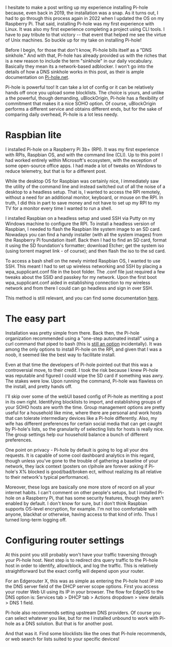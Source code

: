 I hesitate to make a post writing up my experience installing Pi-hole because, even back in 2019, the installation was a snap. As it turns out, I had to go through this process again in 2022 when I updated the OS on my Raspberry Pi. That said, installing Pi-hole was my first experience with Linux.  It was also my first experience completing a project using CLI tools.  I have to pay tribute to that victory -- that event that helped me see the virtue of Unix machines.  So buckle up for my take on installing Pi-hole!

Before I begin, for those that don't know, Pi-hole bills itself as a "DNS sinkhole."  And with that, Pi-hole has already provided us with the riches that is a new reason to include the term "sinkhole" in our daily vocabulary. Basically they mean its a network-based adblocker.  I won't go into the details of how a DNS sinkhole works in this post, as their is ample documentation on [Pi-hole.net](https://docs.pi-hole.net/). 

Pi-hole is powerful too!  It can take a lot of config or it can be relatively hands off once you upload some blocklists.  The choice is yours, and unlike a the powerful, though demanding, uBlockOrigin, Pi-hole has a flexibility of commitment that makes it a nice SOHO option.  Of course, uBlockOrigin performs a different service and obtains different ends, but for the sake of comparing daily overhead, Pi-hole is a lot less needy.

# Raspbian lite
I installed Pi-hole on a Raspberry Pi 3b+ (RPI).  It was my first experience with RPIs, Raspbian OS, and with the command line (CLI).  Up to this point I had worked entirely within Microsoft's ecosystem, with the exception of some open-source office apps.  I had made a lot of tweaks on Windows to reduce telemetry, but that is for a different post.

While the desktop OS for Raspbian was certainly nice, I immediately saw the utility of the command line and instead switched out of all the noise of a desktop to a headless setup.  That is, I wanted to access the RPI remotely, without a need for an additional monitor, keyboard, or mouse on the RPI.  In truth, I did this in part to save money and not have to set up my RPI to my TV for a monitor every time I wanted to run a shell.

I installed Raspbian on a headless setup and used SSH via Putty on my Windows machine to configure the RPI.  To install a headless version of Raspbian, I needed to flash the Raspbian lite system image to an SD card. Nowadays you can find a handy installer (with all the system images) from the Raspberry Pi foundation itself.  Back then I had to find an SD card, format it using the SD foundation's formatter; download Etcher; get the system iso (using torrent magnet link - of course); and then flash the iso to the sd card.

To access a bash shell on the newly minted Raspbian OS, I wanted to use SSH.  This meant I had to set up wireless networking and SSH by placing a wpa_supplicant.conf file in the boot folder.  The .conf file just required a few tweaks about the SSID and passkey for my network.  Upon the first boot wpa_supplicant.conf aided in establishing connection to my wireless network and from there I could can go headless and sign in over SSH.  

This method is still relevant, and you can find some documentation [here](https://www.raspberrypi.com/documentation/computers/configuration.html#setting-up-a-headless-raspberry-pi).

# The easy part
Installation was pretty simple from there.  Back then, the Pi-hole organization recommended using a "one-step automated install" using a curl command that piped to bash (this is [still an option](https://docs.pi-hole.net/main/basic-install/?h=curl) incidentally).  It was among the only options to install Pi-hole on the RPI, and given that I was a noob, it seemed like the best way to facilitate install.  

Even at that time the developers of Pi-hole pointed out that this was a controversial move, to their credit.  I took the risk because I knew Pi-hole was reputable and figured I could wipe the SD card if something was awry.  The stakes were low.  Upon running the command, Pi-hole was flawless on the install, and pretty hands off.

I'll skip over some of the webUI based config of Pi-hole as mertiting a post in its own right.   Identifying blocklists to import, and establishing groups of your SOHO hosts are worth the time.  Group management options are pretty useful for a household like mine, where there are personal and work hosts that can tolerate intermediary devices like a Pi-hole differently.  Also, my wife has different preferences for certain social media that can get caught by Pi-hole's lists, so the granularity of selecting lists for hosts is really nice.  The group settings help our household balance a bunch of different preferences.

One point on privacy - Pi-hole by default is going to log all your dns requests.  It is capable of some cool dashboard analytics in this regard, though unless you've gone to the trouble of gathering a baseline of your network, they lack context (posters on r/pihole are forever asking if Pi-hole's X% blocked is good/bad/broken ect, without realizing its all relative to their network's typical performance).  

Moreover, these logs are basically one more store of record on all your internet habits.  I can't comment on other people's setups, but I installed Pi-hole on a Raspberry Pi, that has some security features, though they aren't enabled by default.  I don't know for sure, but I don't think Raspbian supports OS-level encryption, for example.  I'm not too comfortable with anyone, blackhat or otherwise, having access to that kind of info.  Thus I turned long-term logging off.

# Configuring router settings
At this point you still probably won't have your traffic traversing through your Pi-hole host.  Next step is to  redirect dns query traffic to the Pi-hole host in order to identify, allow/block, and log the traffic.  This is relatively straightforward but the exact config will depend upon your router.  

For an Edgerouter X, this was as simple as entering the Pi-hole host IP into the DNS server field of the DHCP server scope options.  First you access your router Web UI using its IP in your browser.  The flow for EdgeOS to the DNS option is: Services tab > DHCP tab > Actions dropdown > view details > DNS 1 field.

Pi-hole also recommends setting upstream DNS providers.  Of course you can select whatever you like, but for me I installed unbound to work with Pi-hole as a DNS solution.  But that is for another post.

And that was it.  Find some blocklists like the ones that Pi-hole recommends, or web search for lists suited to your specific devices!

